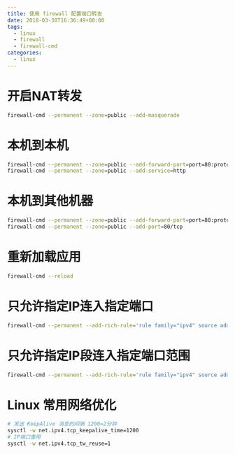 ```yaml
---
title: 使用 firewall 配置端口转发
date: 2018-03-30T16:36:49+08:00
tags:
  - linux
  - firewall
  - firewall-cmd
categories:
  - linux
---
```

# 开启NAT转发
```bash
firewall-cmd --permanent --zone=public --add-masquerade
```

# 本机到本机
```bash
firewall-cmd --permanent --zone=public --add-forward-port=port=80:proto=tcp:toport=8080
firewall-cmd --permanent --zone=public --add-service=http
```

# 本机到其他机器
```bash
firewall-cmd --permanent --zone=public --add-forward-port=port=80:proto=tcp:toport=8080:toaddr=192.168.0.2
firewall-cmd --permanent --zone=public --add-port=80/tcp
```

# 重新加载应用
```bash
firewall-cmd --reload
```

# 只允许指定IP连入指定端口
```bash
firewall-cmd --permanent --add-rich-rule='rule family="ipv4" source address="192.168.0.2" port protocol="tcp" port="80" accept'
```

# 只允许指定IP段连入指定端口范围
```bash
firewall-cmd --permanent --add-rich-rule='rule family="ipv4" source address="192.168.0.0/24" port protocol="tcp" port="80-8080" accept'
```

# Linux 常用网络优化
```bash
# 发送 KeepAlive 消息的间隔 1200=2分钟
sysctl -w net.ipv4.tcp_keepalive_time=1200
# IP端口重用
sysctl -w net.ipv4.tcp_tw_reuse=1
```